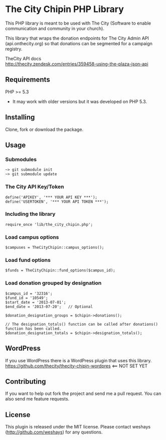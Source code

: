 # The City Chipin PHP Library #

This PHP library is meant to be used with The City (Software to enable communication and community in your church).  

This library that wraps the donation endpoints for The City Admin API (api.onthecity.org) so that donations can be segmented for a campaign registry.  


TheCity API docs  
http://thecity.zendesk.com/entries/359458-using-the-plaza-json-api


## Requirements ##
PHP >= 5.3  
* It may work with older versions but it was developed on PHP 5.3.

## Installing ##
Clone, fork or download the package.

## Usage ##

### Submodules ###

```
~> git submodule init  
~> git submodule update  
```

### The City API Key/Token ###

```
define('APIKEY', '*** YOUR API KEY ***');  
define('USERTOKEN', '*** YOUR API TOKEN ***');  
```

### Including the library ###

```
require_once 'lib/the_city_chipin.php';  
```

### Load campus options ###

```
$campuses = TheCityChipin::campus_options();  
```


### Load fund options ###

```
$funds = TheCityChipin::fund_options($campus_id);  
```

### Load donation grouped by designation ###

```
$campus_id = '32316';    
$fund_id = '10549';         
$start_date = '2013-07-01';
$end_date = '2013-07-20';   // Optional 

$donation_designation_groups = $chipin->donations();

// The designation_totals() function can be called after donations() function has been called.
$donation_designation_totals = $chipin->designation_totals();
```
  

## WordPress ##

If you use WordPress there is a WordPress plugin that uses this library.  
https://github.com/thecity/thecity-chipin-wordpres  <== NOT SET YET
  
  
## Contributing ##

If you want to help out fork the project and send me a pull request.  You can also send me feature requests.
  
  
## License ##

This plugin is released under the MIT license. Please contact weshays  
(http://github.com/weshays) for any questions.
